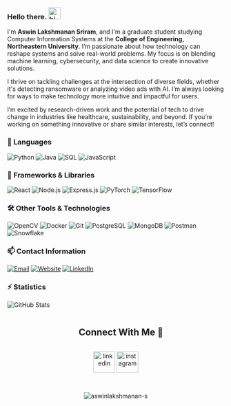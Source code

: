### Hello there. <img src="https://user-images.githubusercontent.com/1303154/88677602-1635ba80-d120-11ea-84d8-d263ba5fc3c0.gif" width="28" height="28" alt="hi">

I'm **Aswin Lakshmanan Sriram**, and I'm a graduate student studying Computer Information Systems at the **College of Engineering, Northeastern University**.
I’m passionate about how technology can reshape systems and solve real-world problems. My focus is on blending machine learning, cybersecurity, and data science to create innovative solutions.

I thrive on tackling challenges at the intersection of diverse fields, whether it's detecting ransomware or analyzing video ads with AI. I’m always looking for ways to make technology more intuitive and impactful for users.

I’m excited by research-driven work and the potential of tech to drive change in industries like healthcare, sustainability, and beyond. If you’re working on something innovative or share similar interests, let’s connect!



### 💬 Languages
![Python](https://img.shields.io/badge/python-3670A0?style=for-the-badge&logo=python&logoColor=ffdd54)
![Java](https://img.shields.io/badge/Java-%23ED8B00.svg?style=for-the-badge&logo=openjdk&logoColor=white)
![SQL](https://img.shields.io/badge/SQL-4479A1?style=for-the-badge&logo=postgresql&logoColor=white)
![JavaScript](https://img.shields.io/badge/JavaScript-F7DF1E?style=for-the-badge&logo=javascript&logoColor=black)

### 🔭 Frameworks & Libraries
![React](https://img.shields.io/badge/React-%2361DAFB.svg?style=for-the-badge&logo=react&logoColor=black)
![Node.js](https://img.shields.io/badge/Node.js-339933?style=for-the-badge&logo=nodedotjs&logoColor=white)
![Express.js](https://img.shields.io/badge/Express.js-404D59?style=for-the-badge)
![PyTorch](https://img.shields.io/badge/PyTorch-%23EE4C2C.svg?style=for-the-badge&logo=pytorch&logoColor=white)
![TensorFlow](https://img.shields.io/badge/TensorFlow-%23FF6F00.svg?style=for-the-badge&logo=TensorFlow&logoColor=white)

### 🛠 Other Tools & Technologies
![OpenCV](https://img.shields.io/badge/OpenCV-5C3EE8.svg?style=for-the-badge&logo=opencv&logoColor=white)
![Docker](https://img.shields.io/badge/Docker-2496ED.svg?style=for-the-badge&logo=docker&logoColor=white)
![Git](https://img.shields.io/badge/Git-F05032.svg?style=for-the-badge&logo=git&logoColor=white)
![PostgreSQL](https://img.shields.io/badge/PostgreSQL-316192.svg?style=for-the-badge&logo=postgresql&logoColor=white)
![MongoDB](https://img.shields.io/badge/MongoDB-47A248.svg?style=for-the-badge&logo=mongodb&logoColor=white)
![Postman](https://img.shields.io/badge/Postman-FF6C37?style=for-the-badge&logo=postman&logoColor=white)
![Snowflake](https://img.shields.io/badge/Snowflake-29B5E8.svg?style=for-the-badge&logo=snowflake&logoColor=white)

### 📫 Contact Information
[![Email](https://img.shields.io/badge/Email-D14836?style=for-the-badge&logo=gmail&logoColor=white)](mailto:sriram.a@northeastern.edu)
[![Website](https://img.shields.io/badge/Website-%23000000.svg?style=for-the-badge&logo=InfluxDB&logoColor=white)](https://aswinlakshmanan-s.github.io/)
[![LinkedIn](https://img.shields.io/badge/LinkedIn-%230077B5.svg?style=for-the-badge&logo=linkedin&logoColor=white)](https://www.linkedin.com/in/aswinlakshmanan)

### ⚡ Statistics
![GitHub Stats](https://github-readme-stats.vercel.app/api?username=aswinlakshmanan-s&count_private=true&theme=tokyonight&hide=contribs,prs&cache_seconds=1800)

<!-- Connect with me -->
<div id="user-content-toc">
  <ul align="center">
    <summary><h2 style="display: inline-block">Connect With Me  🤝</h2></summary>
  </ul>
</div>

<p align="center">
<a href="https://www.linkedin.com/in/aswinlakshmanan/" target="blank"><img align="center" src="https://user-images.githubusercontent.com/88904952/234979284-68c11d7f-1acc-4f0c-ac78-044e1037d7b0.png" alt="linkedin" height="50" width="50" /></a> 
<a href="https://www.instagram.com/aswinlakshmanan_s/" target="blank"><img align="center" src="https://user-images.githubusercontent.com/88904952/234981169-2dd1e58f-4b7e-468c-8213-034ba62156c3.png" alt="instagram" height="50" width="50" /></a>
</p>

<!-- Profile Visit Count -->
<div align="center"> <br>
<p align="center"> <img src="https://komarev.com/ghpvc/?username=aswinlakshmanan-s&label=Profile%20views&color=0e75b6&style=flat" alt="aswinlakshmanan-s" /> </p>
</div>
